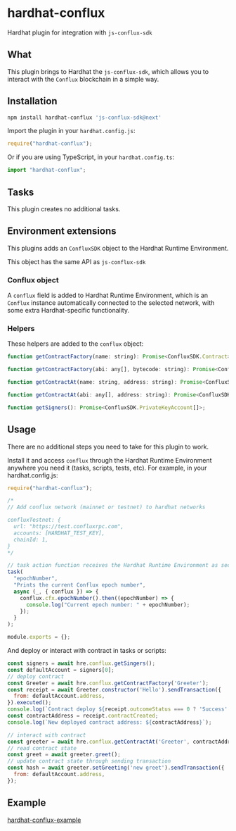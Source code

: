 # hardhat-conflux

Hardhat plugin for integration with `js-conflux-sdk`

## What

This plugin brings to Hardhat the `js-conflux-sdk`, which allows you to interact with the `Conflux` blockchain in a simple way.

## Installation

```bash
npm install hardhat-conflux 'js-conflux-sdk@next'
```

Import the plugin in your `hardhat.config.js`:

```js
require("hardhat-conflux");
```

Or if you are using TypeScript, in your `hardhat.config.ts`:

```ts
import "hardhat-conflux";
```

## Tasks

This plugin creates no additional tasks.

## Environment extensions

This plugins adds an `ConfluxSDK` object to the Hardhat Runtime Environment.

This object has the same API as `js-conflux-sdk`

### Conflux object

A `conflux` field is added to Hardhat Runtime Environment, which is an `Conflux` instance automatically connected to the selected network, with some extra Hardhat-specific functionality.

### Helpers

These helpers are added to the `conflux` object:

```js
function getContractFactory(name: string): Promise<ConfluxSDK.Contract>;

function getContractFactory(abi: any[], bytecode: string): Promise<ConfluxSDK.Contract>;

function getContractAt(name: string, address: string): Promise<ConfluxSDK.Contract>;

function getContractAt(abi: any[], address: string): Promise<ConfluxSDK.Contract>;

function getSigners(): Promise<ConfluxSDK.PrivateKeyAccount[]>;
```

## Usage

There are no additional steps you need to take for this plugin to work.

Install it and access `conflux` through the Hardhat Runtime Environment anywhere you need it (tasks, scripts, tests, etc). For example, in your hardhat.config.js:

```js
require("hardhat-conflux");

/*
// Add conflux network (mainnet or testnet) to hardhat networks

confluxTestnet: {
  url: "https://test.confluxrpc.com",
  accounts: [HARDHAT_TEST_KEY],
  chainId: 1,
}
*/

// task action function receives the Hardhat Runtime Environment as second argument
task(
  "epochNumber",
  "Prints the current Conflux epoch number",
  async (_, { conflux }) => {
    conflux.cfx.epochNumber().then((epochNumber) => {
      console.log("Current epoch number: " + epochNumber);
    });
  }
);

module.exports = {};
```

And deploy or interact with contract in tasks or scripts:

```js
const signers = await hre.conflux.getSingers();
const defaultAccount = signers[0];
// deploy contract
const Greeter = await hre.conflux.getContractFactory('Greeter');
const receipt = await Greeter.constructor('Hello').sendTransaction({
  from: defaultAccount.address,
}).executed();
console.log(`Contract deploy ${receipt.outcomeStatus === 0 ? 'Success' : 'Failed'}`);
const contractAddress = receipt.contractCreated;
console.log(`New deployed contract address: ${contractAddress}`);

// interact with contract
const greeter = await hre.conflux.getContractAt('Greeter', contractAddress);
// read contract state
const greet = await greeter.greet();
// update contract state through sending transaction
const hash = await greeter.setGreeting('new greet').sendTransaction({
  from: defaultAccount.address,
});
```

## Example

[hardhat-conflux-example](https://github.com/Conflux-Chain/hardhat-conflux-example)
